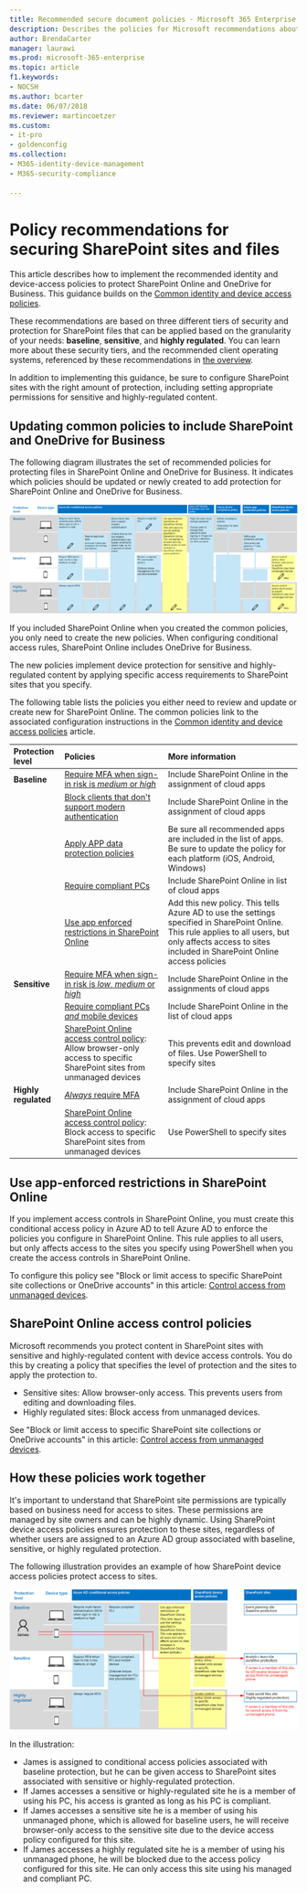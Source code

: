 ```yaml
---
title: Recommended secure document policies - Microsoft 365 Enterprise | Microsoft Docs
description: Describes the policies for Microsoft recommendations about how to secure SharePoint file access.
author: BrendaCarter
manager: laurawi
ms.prod: microsoft-365-enterprise
ms.topic: article
f1.keywords:
- NOCSH
ms.author: bcarter
ms.date: 06/07/2018
ms.reviewer: martincoetzer
ms.custom: 
- it-pro
- goldenconfig
ms.collection: 
- M365-identity-device-management
- M365-security-compliance

---
```


# Policy recommendations for securing SharePoint sites and files

This article describes how to implement the recommended identity and device-access policies to protect SharePoint Online and OneDrive for Business. This guidance builds on the [Common identity and device access policies](identity-access-policies.md).

These recommendations are based on three different tiers of security and protection for SharePoint files that can be applied based on the granularity of your needs: **baseline**, **sensitive**, and **highly regulated**. You can learn more about these security tiers, and the recommended client operating systems, referenced by these recommendations in [the overview](microsoft-365-policies-configurations.md).

In addition to implementing this guidance, be sure to configure SharePoint sites with the right amount of protection, including setting appropriate permissions for sensitive and highly-regulated content.

## Updating common policies to include SharePoint and OneDrive for Business

The following diagram illustrates the set of recommended policies for protecting files in SharePoint Online and OneDrive for Business. It indicates which policies should be updated or newly created to add protection for SharePoint Online and OneDrive for Business.

[ ![Summary of policies for SharePoint Online and OneDrive](../media/identity-access-ruleset-sharepoint.png) ](#lightbox)

If you included SharePoint Online when you created the common policies, you only need to create the new policies. When configuring conditional access rules, SharePoint Online includes OneDrive for Business.

The new policies implement device protection for sensitive and highly-regulated content by applying specific access requirements to SharePoint sites that you specify.

The following table lists the policies you either need to review and update or create new for SharePoint Online. The common policies link to the associated configuration instructions in the [Common identity and device access policies](identity-access-policies.md) article.

|Protection level|Policies|More information|
|:---------------|:-------|:----------------|
|**Baseline**|[Require MFA when sign-in risk is *medium* or *high*](identity-access-policies.md#require-mfa-based-on-sign-in-risk)|Include SharePoint Online in the assignment of cloud apps|
|        |[Block clients that don't support modern authentication](identity-access-policies.md#block-clients-that-dont-support-modern-authentication)|Include SharePoint Online in the assignment of cloud apps|
|        |[Apply APP data protection policies](identity-access-policies.md#apply-app-data-protection-policies)|Be sure all recommended apps are included in the list of apps. Be sure to update the policy for each platform (iOS, Android, Windows)|
|        |[Require compliant PCs](identity-access-policies.md#require-compliant-pcs-but-not-compliant-phones-and-tablets)|Include SharePoint Online in list of cloud apps|
|        |[Use app enforced restrictions in SharePoint Online](#use-app-enforced-restrictions-in-sharepoint-online)|Add this new policy. This tells Azure AD to use the settings specified in SharePoint Online. This rule applies to all users, but only affects access to sites included in SharePoint Online access policies|
|**Sensitive**|[Require MFA when sign-in risk is *low*, *medium* or *high*](identity-access-policies.md#require-mfa-based-on-sign-in-risk)|Include SharePoint Online in the assignments of cloud apps|
|         |[Require compliant PCs *and* mobile devices](identity-access-policies.md#require-compliant-pcs-and-mobile-devices)|Include SharePoint Online in the list of cloud apps|
||[SharePoint Online access control policy](#sharepoint-online-access-control-policies): Allow browser-only access to specific SharePoint sites from unmanaged devices|This prevents edit and download of files. Use PowerShell to specify sites|
|**Highly regulated**|[*Always* require MFA](identity-access-policies.md#require-mfa-based-on-sign-in-risk)|Include SharePoint Online in the assignment of cloud apps|
||[SharePoint Online access control policy](#use-app-enforced-restrictions-in-sharepoint-online): Block access to specific SharePoint sites from unmanaged devices|Use PowerShell to specify sites|

## Use app-enforced restrictions in SharePoint Online

If you implement access controls in SharePoint Online, you must create this conditional access policy in Azure AD to tell Azure AD to enforce the policies you configure in SharePoint Online. This rule applies to all users, but only affects access to the sites you specify using PowerShell when you create the access controls in SharePoint Online.

To configure this policy see "Block or limit access to specific SharePoint site collections or OneDrive accounts" in this article: [Control access from unmanaged devices](https://docs.microsoft.com/sharepoint/control-access-from-unmanaged-devices).

## SharePoint Online access control policies

Microsoft recommends you protect content in SharePoint sites with sensitive and highly-regulated content with device access controls. You do this by creating a policy that specifies the level of protection and the sites to apply the protection to.

- Sensitive sites: Allow browser-only access. This prevents users from editing and downloading files.
- Highly regulated sites: Block access from unmanaged devices.

See "Block or limit access to specific SharePoint site collections or OneDrive accounts" in this article: [Control access from unmanaged devices](https://docs.microsoft.com/sharepoint/control-access-from-unmanaged-devices).

## How these policies work together

It's important to understand that SharePoint site permissions are typically based on business need for access to sites. These permissions are managed by site owners and can be highly dynamic. Using SharePoint device access policies ensures protection to these sites, regardless of whether users are assigned to an Azure AD group associated with baseline, sensitive, or highly regulated protection.

The following illustration provides an example of how SharePoint device access policies protect access to sites.

[ ![How SharePoint device access policies protect sites](../media/SharePoint-rules-scenario.png) ](#lightbox)

In the illustration:

- James is assigned to conditional access policies associated with baseline protection, but he can be given access to SharePoint sites associated with sensitive or highly-regulated protection.
- If James accesses a sensitive or highly-regulated site he is a member of using his PC, his access is granted as long as his PC is compliant.
- If James accesses a sensitive site he is a member of using his unmanaged phone, which is allowed for baseline users, he will receive browser-only access to the sensitive site due to the device access policy configured for this site.
- If James accesses a highly regulated site he is a member of using his unmanaged phone, he will be blocked due to the access policy configured for this site. He can only access this site using his managed and compliant PC.


